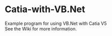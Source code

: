 Catia-with-VB.Net
=================

Example program for using VB.Net with Catia V5  
See the Wiki for more information.
